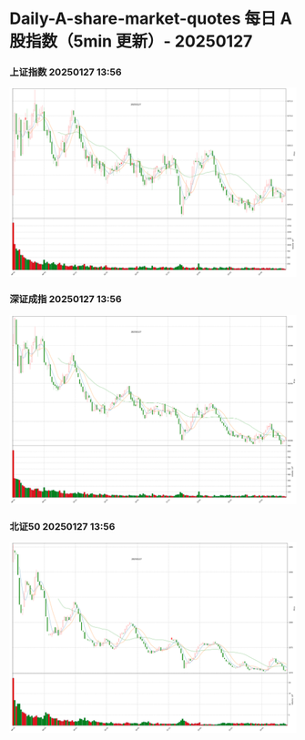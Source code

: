 
# Daily-A-share-market-quotes 每日 A 股指数（5min 更新）- 20250127

### 上证指数 20250127 13:56
![](./fig/2025/1/20250127-sh000001.png)

### 深证成指 20250127 13:56
![](./fig/2025/1/20250127-sz399001.png)

### 北证50 20250127 13:56
![](./fig/2025/1/20250127-bj899050.png)
